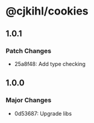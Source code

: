 # @cjkihl/cookies

## 1.0.1

### Patch Changes

- 25a8f48: Add type checking

## 1.0.0

### Major Changes

- 0d53687: Upgrade libs
